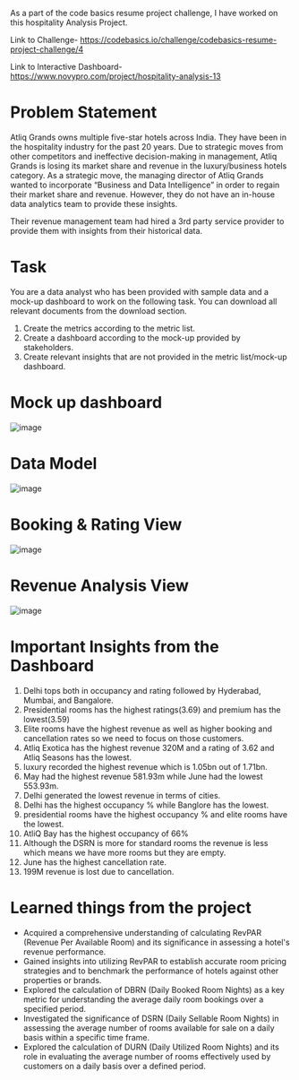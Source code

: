 As a part of the code basics resume project challenge, I have worked on this hospitality Analysis Project.

Link to Challenge- https://codebasics.io/challenge/codebasics-resume-project-challenge/4

Link to Interactive Dashboard- https://www.novypro.com/project/hospitality-analysis-13

# Problem Statement

 Atliq Grands owns multiple five-star hotels across India. They have been in the hospitality industry for the past 20 years. Due to strategic moves from other competitors and ineffective decision-making in management, Atliq Grands is losing its market share and revenue in the luxury/business hotels category. As a strategic move, the managing director of Atliq Grands wanted to incorporate “Business and Data Intelligence” in order to regain their market share and revenue. However, they do not have an in-house data analytics team to provide these insights.

Their revenue management team had hired a 3rd party service provider to provide them with insights from their historical data.

# Task

You are a data analyst who has been provided with sample data and a mock-up dashboard to work on the following task. You can download all relevant documents from the download section. 

1. Create the metrics according to the metric list.
2. Create a dashboard according to the mock-up provided by stakeholders.
3. Create relevant insights that are not provided in the metric list/mock-up dashboard.

 # Mock up dashboard

   ![image](https://github.com/niti007/Hospitality-Analysis/assets/90565444/e4b752d7-66d9-4ffc-97bd-d35f4d976897)

# Data Model

![image](https://github.com/niti007/Hospitality-Analysis/assets/90565444/b27cc9a1-a016-48af-b900-519c59e00521)

# Booking & Rating View

![image](https://github.com/niti007/Hospitality-Analysis/assets/90565444/63fd07a7-5c7c-4020-984b-461a715f26bf)

# Revenue Analysis View

![image](https://github.com/niti007/Hospitality-Analysis/assets/90565444/e714d0e0-fb3d-4ea7-8b33-6dd49eb3fee8)

# Important Insights from the Dashboard 

1. Delhi tops both in occupancy and rating followed by Hyderabad, Mumbai, and Bangalore.
2. Presidential rooms has the highest ratings(3.69) and premium has the lowest(3.59)
3. Elite rooms have the highest revenue as well as higher booking and cancellation rates so we need to focus on those customers.
4. Atliq Exotica has the highest revenue 320M and a rating of 3.62 and Atliq Seasons has the lowest.
5. luxury recorded the highest revenue which is 1.05bn out of 1.71bn.
6. May had the highest revenue 581.93m  while June had the lowest 553.93m.
7. Delhi generated the lowest revenue in terms of cities.
8. Delhi has the highest occupancy % while Banglore has the lowest.
9. presidential rooms have the highest occupancy % and elite rooms have the lowest.
10. AtliQ Bay has the highest occupancy of 66%
11. Although the DSRN is more for standard rooms the revenue is less which means we have more rooms but they are empty.
12. June has the highest cancellation rate.
13. 199M revenue is lost due to cancellation.

# Learned things from the project
    
- Acquired a comprehensive understanding of calculating RevPAR (Revenue Per Available Room) and its significance in assessing a hotel's revenue performance.
- Gained insights into utilizing RevPAR to establish accurate room pricing strategies and to benchmark the performance of hotels against other properties or brands.
- Explored the calculation of DBRN (Daily Booked Room Nights) as a key metric for understanding the average daily room bookings over a specified period.
- Investigated the significance of DSRN (Daily Sellable Room Nights) in assessing the average number of rooms available for sale on a daily basis within a specific time frame.
- Explored the calculation of DURN (Daily Utilized Room Nights) and its role in evaluating the average number of rooms effectively used by customers on a daily basis over a defined period.

  
    














   



